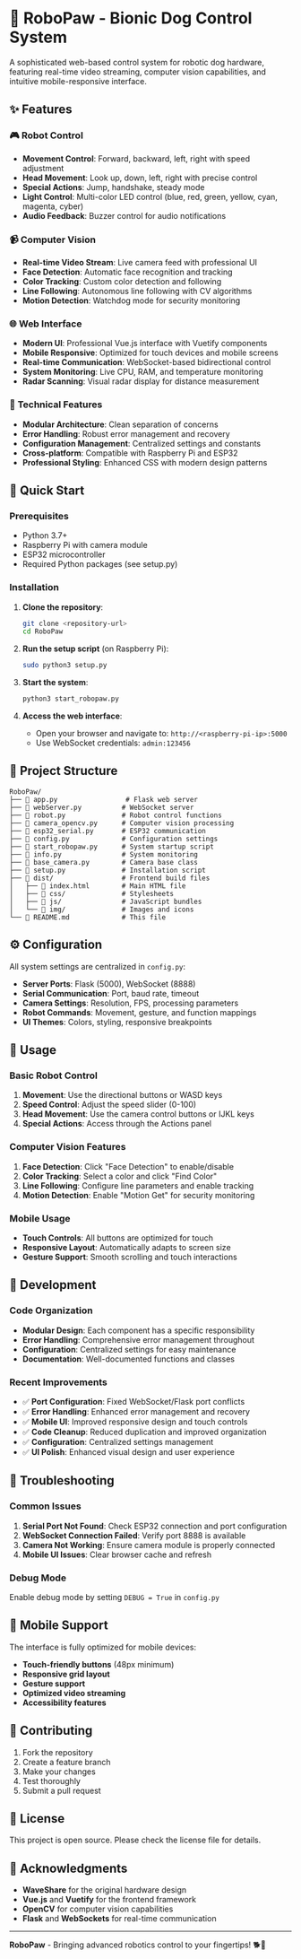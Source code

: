 # 🤖 RoboPaw - Bionic Dog Control System

A sophisticated web-based control system for robotic dog hardware, featuring real-time video streaming, computer vision capabilities, and intuitive mobile-responsive interface.

## ✨ Features

### 🎮 **Robot Control**
- **Movement Control**: Forward, backward, left, right with speed adjustment
- **Head Movement**: Look up, down, left, right with precise control
- **Special Actions**: Jump, handshake, steady mode
- **Light Control**: Multi-color LED control (blue, red, green, yellow, cyan, magenta, cyber)
- **Audio Feedback**: Buzzer control for audio notifications

### 📹 **Computer Vision**
- **Real-time Video Stream**: Live camera feed with professional UI
- **Face Detection**: Automatic face recognition and tracking
- **Color Tracking**: Custom color detection and following
- **Line Following**: Autonomous line following with CV algorithms
- **Motion Detection**: Watchdog mode for security monitoring

### 🌐 **Web Interface**
- **Modern UI**: Professional Vue.js interface with Vuetify components
- **Mobile Responsive**: Optimized for touch devices and mobile screens
- **Real-time Communication**: WebSocket-based bidirectional control
- **System Monitoring**: Live CPU, RAM, and temperature monitoring
- **Radar Scanning**: Visual radar display for distance measurement

### 🔧 **Technical Features**
- **Modular Architecture**: Clean separation of concerns
- **Error Handling**: Robust error management and recovery
- **Configuration Management**: Centralized settings and constants
- **Cross-platform**: Compatible with Raspberry Pi and ESP32
- **Professional Styling**: Enhanced CSS with modern design patterns

## 🚀 Quick Start

### Prerequisites
- Python 3.7+
- Raspberry Pi with camera module
- ESP32 microcontroller
- Required Python packages (see setup.py)

### Installation
1. **Clone the repository**:
   ```bash
   git clone <repository-url>
   cd RoboPaw
   ```

2. **Run the setup script** (on Raspberry Pi):
   ```bash
   sudo python3 setup.py
   ```

3. **Start the system**:
   ```bash
   python3 start_robopaw.py
   ```

4. **Access the web interface**:
   - Open your browser and navigate to: `http://<raspberry-pi-ip>:5000`
   - Use WebSocket credentials: `admin:123456`

## 📁 Project Structure

```
RoboPaw/
├── 📄 app.py                 # Flask web server
├── 📄 webServer.py          # WebSocket server
├── 📄 robot.py              # Robot control functions
├── 📄 camera_opencv.py      # Computer vision processing
├── 📄 esp32_serial.py       # ESP32 communication
├── 📄 config.py             # Configuration settings
├── 📄 start_robopaw.py      # System startup script
├── 📄 info.py               # System monitoring
├── 📄 base_camera.py        # Camera base class
├── 📄 setup.py              # Installation script
├── 📁 dist/                 # Frontend build files
│   ├── 📄 index.html        # Main HTML file
│   ├── 📁 css/              # Stylesheets
│   ├── 📁 js/               # JavaScript bundles
│   └── 📁 img/              # Images and icons
└── 📄 README.md             # This file
```

## ⚙️ Configuration

All system settings are centralized in `config.py`:

- **Server Ports**: Flask (5000), WebSocket (8888)
- **Serial Communication**: Port, baud rate, timeout
- **Camera Settings**: Resolution, FPS, processing parameters
- **Robot Commands**: Movement, gesture, and function mappings
- **UI Themes**: Colors, styling, responsive breakpoints

## 🎯 Usage

### Basic Robot Control
1. **Movement**: Use the directional buttons or WASD keys
2. **Speed Control**: Adjust the speed slider (0-100)
3. **Head Movement**: Use the camera control buttons or IJKL keys
4. **Special Actions**: Access through the Actions panel

### Computer Vision Features
1. **Face Detection**: Click "Face Detection" to enable/disable
2. **Color Tracking**: Select a color and click "Find Color"
3. **Line Following**: Configure line parameters and enable tracking
4. **Motion Detection**: Enable "Motion Get" for security monitoring

### Mobile Usage
- **Touch Controls**: All buttons are optimized for touch
- **Responsive Layout**: Automatically adapts to screen size
- **Gesture Support**: Smooth scrolling and touch interactions

## 🔧 Development

### Code Organization
- **Modular Design**: Each component has a specific responsibility
- **Error Handling**: Comprehensive error management throughout
- **Configuration**: Centralized settings for easy maintenance
- **Documentation**: Well-documented functions and classes

### Recent Improvements
- ✅ **Port Configuration**: Fixed WebSocket/Flask port conflicts
- ✅ **Error Handling**: Enhanced error management and recovery
- ✅ **Mobile UI**: Improved responsive design and touch controls
- ✅ **Code Cleanup**: Reduced duplication and improved organization
- ✅ **Configuration**: Centralized settings management
- ✅ **UI Polish**: Enhanced visual design and user experience

## 🐛 Troubleshooting

### Common Issues
1. **Serial Port Not Found**: Check ESP32 connection and port configuration
2. **WebSocket Connection Failed**: Verify port 8888 is available
3. **Camera Not Working**: Ensure camera module is properly connected
4. **Mobile UI Issues**: Clear browser cache and refresh

### Debug Mode
Enable debug mode by setting `DEBUG = True` in `config.py`

## 📱 Mobile Support

The interface is fully optimized for mobile devices:
- **Touch-friendly buttons** (48px minimum)
- **Responsive grid layout**
- **Gesture support**
- **Optimized video streaming**
- **Accessibility features**

## 🤝 Contributing

1. Fork the repository
2. Create a feature branch
3. Make your changes
4. Test thoroughly
5. Submit a pull request

## 📄 License

This project is open source. Please check the license file for details.

## 🙏 Acknowledgments

- **WaveShare** for the original hardware design
- **Vue.js** and **Vuetify** for the frontend framework
- **OpenCV** for computer vision capabilities
- **Flask** and **WebSockets** for real-time communication

---

**RoboPaw** - Bringing advanced robotics control to your fingertips! 🐕🤖